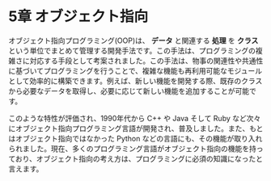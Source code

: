 # 5章 オブジェクト指向

オブジェクト指向プログラミング(OOP)は、 **データ** と関連する **処理** を **クラス** という単位でまとめて管理する開発手法です。この手法は、プログラミングの複雑さに対応する手段として考案されました。この手法は、物事の関連性や共通性に基づいてプログラミングを行うことで、複雑な機能も再利用可能なモジュールとして効率的に構築できます。例えば、新しい機能を開発する際、既存のクラスから必要なデータを取得し、必要に応じて新しい機能を追加することが可能です。

このような特性が評価され、1990年代から C++ や Java そして Ruby など次々にオブジェクト指向プログラミング言語が開発され、普及しました。また、もとはオブジェクト指向ではなかった Python などの言語にも、その機能が取り入れられました。現在、多くのプログラミング言語がオブジェクト指向の機能を持っており、オブジェクト指向の考え方は、プログラミングに必須の知識になったと言えます。
